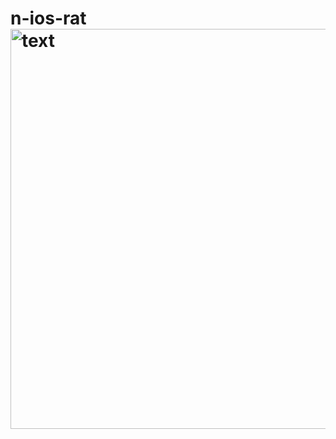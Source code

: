 # n-ios-rat<img width="640" alt="text" src="https://github.com/user-attachments/assets/7c28ccff-c4b7-4ab9-b4c0-e0e1ff71f196" />
